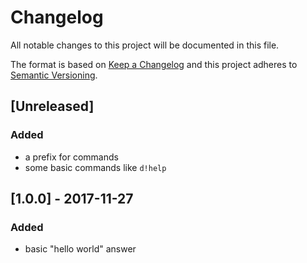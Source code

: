 # Changelog
All notable changes to this project will be documented in this file.

The format is based on [Keep a Changelog](http://keepachangelog.com/en/1.0.0/)
and this project adheres to [Semantic Versioning](http://semver.org/spec/v2.0.0.html).

## [Unreleased]
### Added
- a prefix for commands
- some basic commands like `d!help`

## [1.0.0] - 2017-11-27
### Added
- basic "hello world" answer
